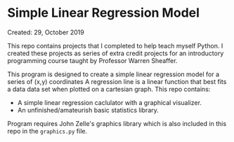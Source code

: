 # Simple Linear Regression Model

Created: 29, October 2019

This repo contains projects that I completed to help teach myself Python. I
created these projects as series of extra credit projects for an introductory
programming course taught by Professor Warren Sheaffer.

This program is designed to create a simple linear regression model for a
series of (x,y) coordinates A regression line is a linear function that best
fits a data data set when plotted on a cartesian graph. This repo contains:

* A simple linear regression caclulator with a graphical visualizer.
* An unfinished/amateurish basic statistics library.

Program requires John Zelle's graphics library which is also included in this
repo in the `graphics.py` file.


